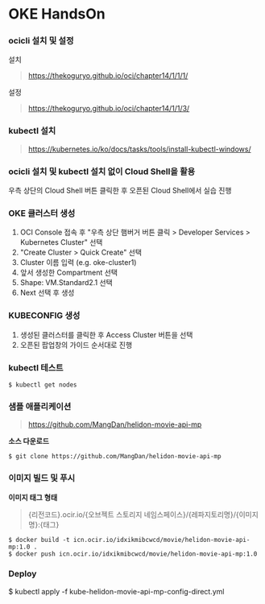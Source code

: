 # OKE HandsOn

### ocicli 설치 및 설정
설치
> https://thekoguryo.github.io/oci/chapter14/1/1/1/

설정
> https://thekoguryo.github.io/oci/chapter14/1/1/3/

### kubectl 설치
> https://kubernetes.io/ko/docs/tasks/tools/install-kubectl-windows/

### ocicli 설치 및 kubectl 설치 없이 Cloud Shell을 활용
우측 상단의 Cloud Shell 버튼 클릭한 후 오픈된 Cloud Shell에서 실습 진행

### OKE 클러스터 생성
1. OCI Console 접속 후 "우측 상단 햄버거 버튼 클릭 > Developer Services > Kubernetes Cluster" 선택
2. "Create Cluster > Quick Create" 선택
3. Cluster 이름 입력 (e.g. oke-cluster1)
4. 앞서 생성한 Compartment 선택
5. Shape: VM.Standard2.1 선택
6. Next 선택 후 생성

### KUBECONFIG 생성
1. 생성된 클러스터를 클릭한 후 Access Cluster 버튼을 선택
2. 오픈된 팝업창의 가이드 순서대로 진행

### kubectl 테스트
```
$ kubectl get nodes
```

### 샘플 애플리케이션
> https://github.com/MangDan/helidon-movie-api-mp

**소스 다운로드**
```
$ git clone https://github.com/MangDan/helidon-movie-api-mp
```

### 이미지 빌드 및 푸시
**이미지 태그 형태**
> {리전코드}.ocir.io/{오브젝트 스토리지 네임스페이스}/{레파지토리명}/{이미지명}:{태그}

```
$ docker build -t icn.ocir.io/idxikmibcwcd/movie/helidon-movie-api-mp:1.0 .
$ docker push icn.ocir.io/idxikmibcwcd/movie/helidon-movie-api-mp:1.0
```

### Deploy
$ kubectl apply -f kube-helidon-movie-api-mp-config-direct.yml
